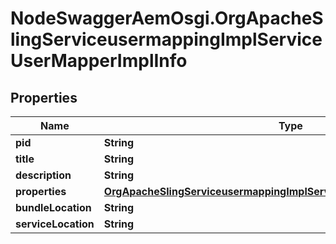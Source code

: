 # NodeSwaggerAemOsgi.OrgApacheSlingServiceusermappingImplServiceUserMapperImplInfo

## Properties
Name | Type | Description | Notes
------------ | ------------- | ------------- | -------------
**pid** | **String** |  | [optional] 
**title** | **String** |  | [optional] 
**description** | **String** |  | [optional] 
**properties** | [**OrgApacheSlingServiceusermappingImplServiceUserMapperImplProperties**](OrgApacheSlingServiceusermappingImplServiceUserMapperImplProperties.md) |  | [optional] 
**bundleLocation** | **String** |  | [optional] 
**serviceLocation** | **String** |  | [optional] 


